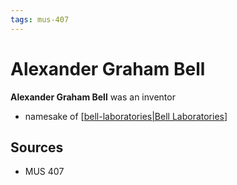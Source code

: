 ```yaml
---
tags: mus-407
---
```


# Alexander Graham Bell

**Alexander Graham Bell** was an inventor

- namesake of [[bell-laboratories|Bell Laboratories]]

## Sources

- MUS 407

[//begin]: # "Autogenerated link references for markdown compatibility"
[bell-laboratories|Bell Laboratories]: bell-laboratories "Bell Laboratories"
[//end]: # "Autogenerated link references"